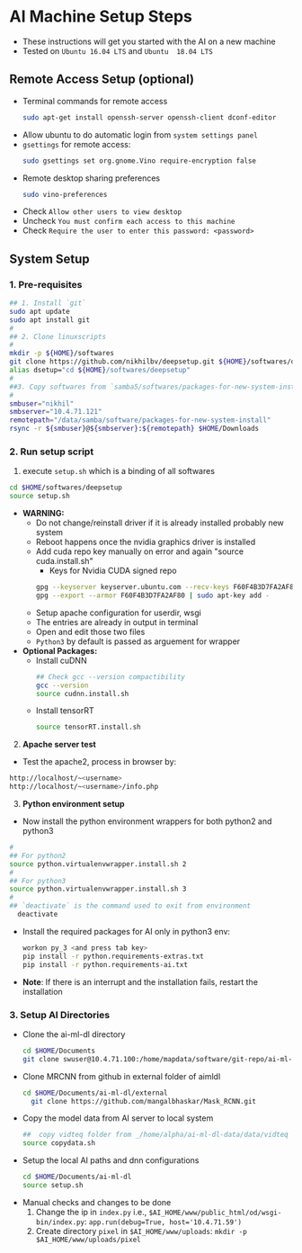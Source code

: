 # AI Machine Setup Steps

* These instructions will get you started with the AI on a new machine
* Tested on `Ubuntu 16.04 LTS` and `Ubuntu  18.04 LTS`


## Remote Access Setup (optional)
* Terminal commands for remote access
  ```bash
  sudo apt-get install openssh-server openssh-client dconf-editor
  ```
* Allow ubuntu to do automatic login from `system settings panel`
* `gsettings` for remote access:
  ```bash
  sudo gsettings set org.gnome.Vino require-encryption false
  ```
* Remote desktop sharing preferences
  ```bash
  sudo vino-preferences
  ```
* Check `Allow other users to view desktop`
* Uncheck `You must confirm each access to this machine`
* Check `Require the user to enter this password: <password>`


## System Setup

### 1. Pre-requisites
```bash
## 1. Install `git`
sudo apt update
sudo apt install git
#
## 2. Clone linuxscripts
#
mkdir -p ${HOME}/softwares
git clone https://github.com/nikhilbv/deepsetup.git ${HOME}/softwares/deepsetup
alias dsetup="cd ${HOME}/softwares/deepsetup"
#
##3. Copy softwares from `samba5/softwares/packages-for-new-system-install` to local system under `$HOME/Downloads` manually, or use `rsync`
#
smbuser="nikhil"
smbserver="10.4.71.121"
remotepath="/data/samba/software/packages-for-new-system-install"
rsync -r ${smbuser}@${smbserver}:${remotepath} $HOME/Downloads
```


### 2. Run setup script

1. execute `setup.sh` which is a binding of all softwares
  ```bash
  cd $HOME/softwares/deepsetup
  source setup.sh
  ```
* **WARNING:**
  * Do not change/reinstall driver if it is already installed probably new system
  * Reboot happens once the nvidia graphics driver is installed
  * Add cuda repo key manually on error and again "source cuda.install.sh"
    * Keys for Nvidia CUDA signed repo
    ```bash
    gpg --keyserver keyserver.ubuntu.com --recv-keys F60F4B3D7FA2AF80
    gpg --export --armor F60F4B3D7FA2AF80 | sudo apt-key add -
    ```
  * Setup apache configuration for userdir, wsgi
   * The entries are already in output in terminal
   * Open and edit those two files
  *  `Python3` by default is passed as arguement for wrapper
* **Optional Packages:**
  * Install cuDNN
    ```bash
    ## Check gcc --version compactibility
    gcc --version
    source cudnn.install.sh
    ```
  * Install tensorRT
    ```bash
    source tensorRT.install.sh
    ```
2. **Apache server test**
  * Test the apache2, process in browser by:
  ```bash
  http://localhost/~<username>
  http://localhost/~<username>/info.php
  ```
3. **Python environment setup**
  * Now install the python environment wrappers for both python2 and python3
  ```bash
  #
  ## For python2
  source python.virtualenvwrapper.install.sh 2
  #
  ## For python3
  source python.virtualenvwrapper.install.sh 3
  #
  ## `deactivate` is the command used to exit from environment
	deactivate
  ```
  * Install the required packages for AI only in python3 env:
    ```bash
    workon py_3 <and press tab key>
    pip install -r python.requirements-extras.txt
    pip install -r python.requirements-ai.txt
    ```
  * **Note**: If there is an interrupt and the installation fails, restart the installation


### 3. **Setup AI Directories**

* Clone the ai-ml-dl directory
  ```bash
  cd $HOME/Documents
  git clone swuser@10.4.71.100:/home/mapdata/software/git-repo/ai-ml-dl
  ```
* Clone MRCNN from github in external folder of aimldl
  ```bash
  cd $HOME/Documents/ai-ml-dl/external
	git clone https://github.com/mangalbhaskar/Mask_RCNN.git
  ```
* Copy the model data from AI server to local system
  ```bash
  ##  copy vidteq folder from _/home/alpha/ai-ml-dl-data/data/vidteq to same data structure
  source copydata.sh
  ```
* Setup the local AI paths and dnn configurations
  ```bash
  cd $HOME/Documents/ai-ml-dl
  source setup.sh
  ```
* Manual checks and changes to be done
  1. Change the ip in `index.py` i.e., `$AI_HOME/www/public_html/od/wsgi-bin/index.py`: `app.run(debug=True, host='10.4.71.59')`
  2. Create directory `pixel` in `$AI_HOME/www/uploads`: `mkdir -p $AI_HOME/www/uploads/pixel`
